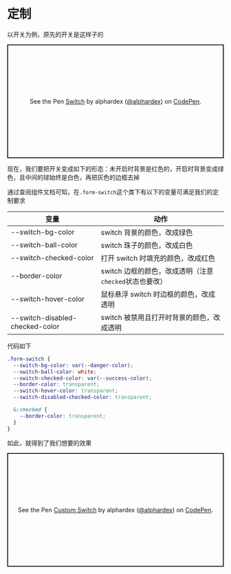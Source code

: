 # 定制

以开关为例，原先的开关是这样子的

<p class="codepen" data-height="265" data-theme-id="dark" data-default-tab="html,result" data-user="alphardex" data-slug-hash="MWwZrdm" style="height: 265px; box-sizing: border-box; display: flex; align-items: center; justify-content: center; border: 2px solid; margin: 1em 0; padding: 1em;" data-pen-title="Switch">
  <span>See the Pen <a href="https://codepen.io/alphardex/pen/MWwZrdm">
  Switch</a> by alphardex (<a href="https://codepen.io/alphardex">@alphardex</a>)
  on <a href="https://codepen.io">CodePen</a>.</span>
</p>
<script async src="https://static.codepen.io/assets/embed/ei.js"></script>

现在，我们要把开关变成如下的形态：未开启时背景是红色的，开启时背景变成绿色，且中间的球始终是白色，再把灰色的边框去掉

通过查阅组件文档可知，在`.form-switch`这个类下有以下的变量可满足我们的定制要求

| 变量                            | 动作                                                   |
| ------------------------------- | ------------------------------------------------------ |
| --switch-bg-color               | switch 背景的颜色，改成绿色                            |
| --switch-ball-color             | switch 珠子的颜色，改成白色                            |
| --switch-checked-color          | 打开 switch 时填充的颜色，改成红色                     |
| --border-color                  | switch 边框的颜色，改成透明（注意`checked`状态也要改） |
| --switch-hover-color            | 鼠标悬浮 switch 时边框的颜色，改成透明                 |
| --switch-disabled-checked-color | switch 被禁用且打开时背景的颜色，改成透明              |

代码如下

```css
.form-switch {
  --switch-bg-color: var(--danger-color);
  --switch-ball-color: white;
  --switch-checked-color: var(--success-color);
  --border-color: transparent;
  --switch-hover-color: transparent;
  --switch-disabled-checked-color: transparent;

  &:checked {
    --border-color: transparent;
  }
}
```

如此，就得到了我们想要的效果

<p class="codepen" data-height="265" data-theme-id="dark" data-default-tab="html,result" data-user="alphardex" data-slug-hash="bGdOZPQ" style="height: 265px; box-sizing: border-box; display: flex; align-items: center; justify-content: center; border: 2px solid; margin: 1em 0; padding: 1em;" data-pen-title="Custom Switch">
  <span>See the Pen <a href="https://codepen.io/alphardex/pen/bGdOZPQ">
  Custom Switch</a> by alphardex (<a href="https://codepen.io/alphardex">@alphardex</a>)
  on <a href="https://codepen.io">CodePen</a>.</span>
</p>
<script async src="https://static.codepen.io/assets/embed/ei.js"></script>
